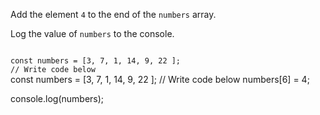 Add the element `4` to
the end of the `numbers` array.

Log the value of `numbers`
to the console.

<codeblock language="javascript" type="exercise" testMode="fixedInput">
<code>
const numbers = [3, 7, 1, 14, 9, 22 ];
// Write code below
</code>

<solution>
const numbers = [3, 7, 1, 14, 9, 22 ];
// Write code below
numbers[6] = 4;

console.log(numbers);
</solution>
</codeblock>
